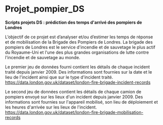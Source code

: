 # Projet_pompier_DS
**Scripts projets DS : prédiction des temps d'arrivé des pompiers de Londres**

L’objectif de ce projet est d’analyser et/ou d’estimer les temps de réponse et de mobilisation de la Brigade des Pompiers de Londres.
La brigade des pompiers de Londres est le service d'incendie et de sauvetage le plus actif du Royaume-Uni et l'une des plus grandes organisations de lutte contre l'incendie et de sauvetage au monde.

Le premier jeu de données fourni contient les détails de chaque incident traité depuis janvier 2009. Des informations sont fournies sur la date et le lieu de l'incident ainsi que sur le type d'incident traité.
https://data.london.gov.uk/dataset/london-fire-brigade-incident-records 

Le second jeu de données contient les détails de chaque camion de pompiers envoyé sur les lieux d'un incident depuis janvier 2009. Des informations sont fournies sur l'appareil mobilisé, son lieu de déploiement et les heures d'arrivée sur les lieux de l'incident.
https://data.london.gov.uk/dataset/london-fire-brigade-mobilisation-records

